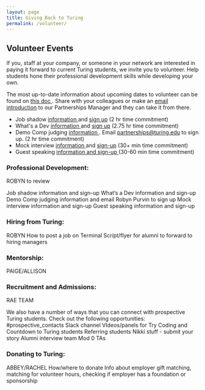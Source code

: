 ```yaml
---
layout: page
title: Giving Back to Turing
permalink: /volunteer/
---
```


## Volunteer Events

If you, staff at your company, or someone in your network are interested in paying it forward to current Turing students, we invite you to volunteer. Help students hone their professional development skills while developing your own.

The most up-to-date information about upcoming dates to volunteer can be found on [this doc
](https://docs.google.com/document/d/1onS8F9uzftFGJbgNWyIeTCmzQW0mkBLZoDxsrVvO51o/edit?usp=sharing). Share with your colleagues or make an [email introduction](partnerships@turing.edu) to our Partnerships Manager and they can take it from there.

* Job shadow [information
](https://docs.google.com/document/d/1c9quTBUg_atuLUIru5fSAlBm6sHlWP5QwPN4xAIyEvk/edit?usp=sharing) and [sign up](https://www.signupgenius.com/go/turingjobshadow) (2 hr time commitment)
* What's a Dev [information
](https://docs.google.com/document/d/1nDP1aJqCxWIWA7PL2W_WmzuIpuW8hSO_EjVLuYZoqy4/edit?usp=sharing) and [sign up](https://www.signupgenius.com/go/turingwhatsadev) (2.75 hr time commitment)
* Demo Comp judging [information
](https://docs.google.com/document/d/12H_GqG4bo7fnaGWpvyQGTcoIM4Wu9z7iPJOQ_hcavns/edit?usp=sharing). Email partnerships@turing.edu to sign up. (2 hr time commitment)
* Mock interview [information
](https://docs.google.com/document/d/1UCTD7kPFAgHhLhV0M0qdDdwdI6JQuwAbDOWs1QPPJAI/edit?usp=sharing) and [sign-up](https://www.signupgenius.com/go/turingmockinterviews) (30+ min time commitment) 
* Guest speaking [information and sign-up
](https://airtable.com/shrEaKJFm8lXWVZzk) (30-60 min time commitment)


### Professional Development:

ROBYN to review



Job shadow information and sign-up
What’s a Dev information and sign-up
Demo Comp judging information and email Robyn Purvin to sign up
Mock interview information and sign-up
Guest speaking information and sign-up

### Hiring from Turing:

ROBYN
How to post a job on Terminal
Script/flyer for alumni to forward to hiring managers

### Mentorship:

PAIGE/ALLISON

### Recruitment and Admissions:

RAE TEAM

We also have a number of ways that you can connect with prospective Turing students. Check out the following opportunities:
#prospective_contacts Slack channel
VIdeos/panels for Try Coding and Countdown to Turing students
Referring students
Nikki stuff - submit your story
Alumni interview team
Mod 0 TAs

### Donating to Turing:

ABBEY/RACHEL
How/where to donate
Info about employer gift matching, matching for volunteer hours, checking if employer has a foundation or sponsorship

